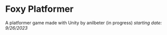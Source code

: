 # Foxy Platformer

A platformer game made with Unity by anilbeter (in progress)
_starting date: 9/26/2023_
